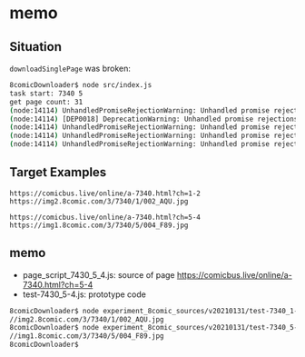 # memo

## Situation

`downloadSinglePage` was broken:
```bash
8comicDownloader$ node src/index.js
task start: 7340 5
get page count: 31
(node:14114) UnhandledPromiseRejectionWarning: Unhandled promise rejection (rejection id: 1): ReferenceError: document is not defined
(node:14114) [DEP0018] DeprecationWarning: Unhandled promise rejections are deprecated. In the future, promise rejections that are not handled will terminate the Node.js process with a non-zero exit code.
(node:14114) UnhandledPromiseRejectionWarning: Unhandled promise rejection (rejection id: 2): ReferenceError: document is not defined
(node:14114) UnhandledPromiseRejectionWarning: Unhandled promise rejection (rejection id: 3): ReferenceError: document is not defined
(node:14114) UnhandledPromiseRejectionWarning: Unhandled promise rejection (rejection id: 4): ReferenceError: document is not defined
```

## Target Examples

```
https://comicbus.live/online/a-7340.html?ch=1-2
https://img2.8comic.com/3/7340/1/002_AQU.jpg
```

```
https://comicbus.live/online/a-7340.html?ch=5-4
https://img1.8comic.com/3/7340/5/004_F89.jpg
```

## memo

* page_script_7430_5_4.js: source of page https://comicbus.live/online/a-7340.html?ch=5-4
* test-7430_5-4.js: prototype code

```bash
8comicDownloader$ node experiment_8comic_sources/v20210131/test-7340_1-2.js
//img2.8comic.com/3/7340/1/002_AQU.jpg
8comicDownloader$ node experiment_8comic_sources/v20210131/test-7340_5-4.js
//img1.8comic.com/3/7340/5/004_F89.jpg
8comicDownloader$
```
